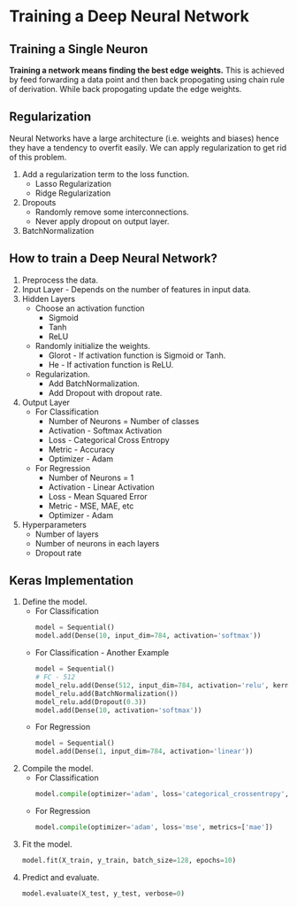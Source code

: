 # Training a Deep Neural Network

## Training a Single Neuron
**Training a network means finding the best edge weights.**
This is achieved by feed forwarding a data point and then back propogating using chain rule of derivation. While back propogating update the edge weights.

## Regularization
Neural Networks have a large architecture (i.e. weights and biases) hence they have a tendency to overfit easily. We can apply regularization to get rid of this problem.
1. Add a regularization term to the loss function.
	- Lasso Regularization
	- Ridge Regularization
2. Dropouts
	- Randomly remove some interconnections.
	- Never apply dropout on output layer.
3. BatchNormalization

## How to train a Deep Neural Network?
1. Preprocess the data. 
2. Input Layer - Depends on the number of features in input data.
3. Hidden Layers
	- Choose an activation function 
		- Sigmoid
		- Tanh
		- ReLU
	- Randomly initialize the weights.
		- Glorot - If activation function is Sigmoid or Tanh.
		- He - If activation function is ReLU.
	- Regularization.
		- Add BatchNormalization.
		- Add Dropout with dropout rate.
4. Output Layer
	- For Classification
		- Number of Neurons = Number of classes
		- Activation - Softmax Activation
		- Loss - Categorical Cross Entropy
		- Metric - Accuracy
		- Optimizer - Adam
	- For Regression
		- Number of Neurons = 1
		- Activation - Linear Activation
		- Loss - Mean Squared Error
		- Metric - MSE, MAE, etc
		- Optimizer - Adam
5. Hyperparameters
	- Number of layers
	- Number of neurons in each layers
	- Dropout rate
	
## Keras Implementation
1. Define the model.
	- For Classification
		```python
		model = Sequential()
		model.add(Dense(10, input_dim=784, activation='softmax'))
		```  
	- For Classification - Another Example	
		```python
		model = Sequential()
		# FC - 512
		model_relu.add(Dense(512, input_dim=784, activation='relu', kernel_initializer='he_normal'))
		model_relu.add(BatchNormalization())
		model_relu.add(Dropout(0.3))
		model.add(Dense(10, activation='softmax'))
		```
	- For Regression
		```python
		model = Sequential()
		model.add(Dense(1, input_dim=784, activation='linear'))
		```
2. Compile the model.
	- For Classification
		```python
		model.compile(optimizer='adam', loss='categorical_crossentropy', metrics=['accuracy'])
		```
	- For Regression
		```python
		model.compile(optimizer='adam', loss='mse', metrics=['mae'])
		```
3. Fit the model.
	```python
	model.fit(X_train, y_train, batch_size=128, epochs=10)
	```
4. Predict and evaluate.
	```python
	model.evaluate(X_test, y_test, verbose=0)
	```